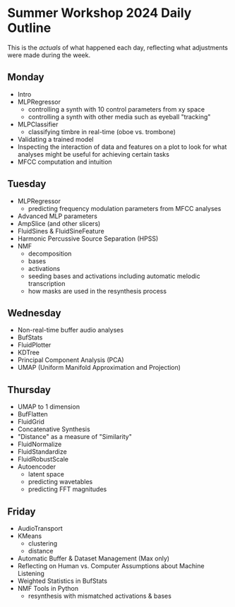 # Summer Workshop 2024 Daily Outline

This is the _actuals_ of what happened each day, reflecting what adjustments were made during the week.

## Monday

- Intro
- MLPRegressor
  - controlling a synth with 10 control parameters from xy space
  - controlling a synth with other media such as eyeball "tracking"
- MLPClassifier
  - classifying timbre in real-time (oboe vs. trombone)
- Validating a trained model
- Inspecting the interaction of data and features on a plot to look for what analyses might be useful for achieving certain tasks
- MFCC computation and intuition

## Tuesday

- MLPRegressor
  - predicting frequency modulation parameters from MFCC analyses
- Advanced MLP parameters
- AmpSlice (and other slicers)
- FluidSines & FluidSineFeature
- Harmonic Percussive Source Separation (HPSS)
- NMF
  - decomposition
  - bases
  - activations
  - seeding bases and activations including automatic melodic transcription
  - how masks are used in the resynthesis process

## Wednesday

- Non-real-time buffer audio analyses
- BufStats
- FluidPlotter
- KDTree
- Principal Component Analysis (PCA)
- UMAP (Uniform Manifold Approximation and Projection)

## Thursday

- UMAP to 1 dimension
- BufFlatten
- FluidGrid
- Concatenative Synthesis
- "Distance" as a measure of "Similarity"
- FluidNormalize
- FluidStandardize
- FluidRobustScale
- Autoencoder
  - latent space
  - predicting wavetables
  - predicting FFT magnitudes

## Friday

- AudioTransport
- KMeans
  - clustering
  - distance
- Automatic Buffer & Dataset Management (Max only)
- Reflecting on Human vs. Computer Assumptions about Machine Listening
- Weighted Statistics in BufStats
- NMF Tools in Python
  - resynthesis with mismatched activations & bases
